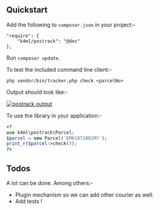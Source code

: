 ## Quickstart

Add the following to `composer.json` in your project:-

    "require": {
        "k4ml/postrack": "@dev"
    },

Run `composer update`.

To test the included command line client:-

    php vendor/bin/tracker.php check <parcelNo>

Output should look like:-

<a href="http://imgur.com/LSIeEeK"><img src="http://i.imgur.com/LSIeEeK.png" title="postrack output" /></a>

To use the library in your application:-

```php
<?
use k4ml\postrack\Parcel;
$parcel = new Parcel('EM61871881MY');
print_r($parcel->check());
?>
```

## Todos
A lot can be done. Among others:-

* Plugin mechanism so we can add other courier as well.
* Add tests !
